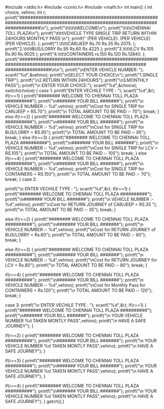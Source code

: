 #include <stdio.h> #include <conio.h> #include <math.h> int main()
{
int choice, vehino; int r;
printf("########################################################################################################################\n");
printf("\t\t\t\t*WELCOME*\n");
printf("\t\t\t*CHENNAI TOLL PLAZA*\n");
printf("\t\t\tVEHICLE TYPE         SINGLE TRIP        RETURN WITHIN 24HOURS       MONTHLY PASS \n");
printf("                         (PER VEHICLE).          (PER VEHICLE)              (PER VEHICLE). );
printf("1.\t\t\tCAR/JEEP            Rs.70                     Rs.35                      Rs.2075.   );
printf("2.\t\t\tBUS/LORRY           Rs.95                     Rs.60                      Rs.4225    );
printf("3.\t\t\tLCV                 Rs.105                    Rs.90                      Rs.9025     );
printf("4.\t\t\tCONTAINERS          rs.150                    Rs.120                     Rs.12840.   );
printf("####################################################################################################### #################\n\n");
printf("\nENTER VEHICLE NUMBER: "); 
scanf("%d",&vehino);
 printf("\nSELECT YOUR CHOICE\n"); printf("1.SINGLE TRIP"); printf("\n2.RETURN WITHIN 24HOURS"); printf("\n3.MONTHLY PASS");
printf("\n ENTER YOUR CHOICE:"); scanf("%d",&choice);
switch(choice) {
case 1:
printf("ENTER VECHILE TYPE : "); scanf("%d",&r);
if(r==1)
{
printf("######## WELCOME TO CHENNAI TOLL PLAZA ##########"); 
printf("\n####### YOUR BILL #######");
printf("\n VEHICLE NUMBER :- %d",vehino);
printf("\nCost for SINGLE TRIP for CAR/JEEP = RS.70");
printf("\n TOTAL AMOUNT TO BE PAID :- 70");
break; }
else if(r==2) {
printf("######## WELCOME TO CHENNAI TOLL PLAZA ##########"); printf("\n####### YOUR BILL #######");
printf("\n VEHICLE NUMBER :- %d",vehino);
printf("\nCost for SINGLE TRIP for BUS/LORRY = RS.95");
printf("\n TOTAL AMOUNT TO BE PAID :- 95"); break;
}
else if(r==3)
 {
printf("######## WELCOME TO CHENNAI TOLL PLAZA ##########"); printf("\n####### YOUR BILL #######");
printf("\n VEHICLE NUMBER :- %d",vehino);
printf("\nCost for SINGLE TRIP for LCV = RS.105");
printf("\n TOTAL AMOUNT TO BE PAID :- 105"); break;
}
else if(r==4) 
{
printf("######## WELCOME TO CHENNAI TOLL PLAZA ##########"); printf("\n####### YOUR BILL #######");
printf("\n VEHICLE NUMBER :- %d",vehino);
printf("\nCost for SINGLE TRIP for CONTAINERS = RS.150");
printf("\n TOTAL AMOUNT TO BE PAID :- 70"); break;
}
case 2:

printf("\n ENTER VECHILE TYPE : "); scanf("%d",&r);
if(r==1)
{
printf("######## WELCOME TO CHENNAI TOLL PLAZA ##########"); printf("\n####### YOUR BILL #######");
printf("\n VEHICLE NUMBER :- %d",vehino);
printf("\nCost for RETURN JOURNEY of CAR/JEEP = RS.35 ");
printf("\n TOTAL AMOUNT TO BE PAID :- 35");
break; }

else if(r==2) {
printf("######## WELCOME TO CHENNAI TOLL PLAZA ##########");
printf("\n####### YOUR BILL #######");
printf("\n VEHICLE NUMBER :- %d",vehino);
printf("\nCost for RETURN JOURNEY of BUS/LORRY = Rs.60"); printf("\n TOTAL AMOUNT TO BE PAID :- 60");
break;
}

else if(r==3) {
printf("######## WELCOME TO CHENNAI TOLL PLAZA ##########"); printf("\n####### YOUR BILL #######");
printf("\n VEHICLE NUMBER :- %d",vehino);
printf("\nCost for RETURN JOURNEY for LCV = Rs.80");
printf("\n TOTAL AMOUNT TO BE PAID :- 80");
break; }

if(r==4) {
printf("######## WELCOME TO CHENNAI TOLL PLAZA ##########"); printf("\n####### YOUR BILL #######");
printf("\n VEHICLE NUMBER :- %d",vehino);
printf("\nCost for Monthly Pass for CONTAINERS = Rs.120");
printf("\n TOTAL AMOUNT TO BE PAID :- 120");
break; }

case 3:
printf("\n ENTER VECHILE TYPE : "); scanf("%d",&r);
if(r==1)
{
printf("######## WELCOME TO CHENNAI TOLL PLAZA ##########"); printf("\n####### YOUR BILL #######");
printf("\n YOUR VEHICLE NUMBER %d TAKEN MONTLY PASS",vehino);
printf("\n HAVE A SAFE JOURNEY"); }

if(r==2) {
printf("######## WELCOME TO CHENNAI TOLL PLAZA ##########"); printf("\n####### YOUR BILL #######");
printf("\n YOUR VEHICLE NUMBER %d TAKEN MONTLY PASS",vehino); printf("\n HAVE A SAFE JOURNEY");
}

if(r==3) {
printf("######## WELCOME TO CHENNAI TOLL PLAZA ##########"); printf("\n####### YOUR BILL #######");
printf("\n YOUR VEHICLE NUMBER %d TAKEN MONTLY PASS",vehino); printf("\n HAVE A SAFE JOURNEY");
}

if(r==4) {
printf("######## WELCOME TO CHENNAI TOLL PLAZA ##########"); printf("\n####### YOUR BILL #######");
printf("\n YOUR VEHICLE NUMBER %d TAKEN MONTLY PASS",vehino); printf("\n HAVE A SAFE JOURNEY");
} 
getch();}
